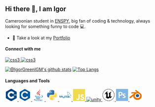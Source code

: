 <!--
**IgorGreenIGM/IgorGreenIGM** is a ✨ _special_ ✨ repository because its `README.md` (this file) appears on your GitHub profile.

Here are some ideas to get you started:

- 🔭 I’m currently working on ...
- 🌱 I’m currently learning ...
- 👯 I’m looking to collaborate on ...
- 🤔 I’m looking for help with ...
- 💬 Ask me about ...
- 📫 How to reach me: ...
- 😄 Pronouns: ...
- ⚡ Fun fact: ...
-->

<h2 align="left">Hi there 👋, I am Igor</h2>

<p align="left">Cameroonian student in <a href="https://polytechnique.cm/">ENSPY</a>, big fan of coding & technology, always looking for something funny to code 💻. </p>



- :book: Take a look at my <a href="https://github.com/IgorGreenIGM?tab=repositories">Portfolio</a>

<h4 align="left">Connect with me</h4>

<!-- Stakcoverflow  -->
<a href="https://stackoverflow.com/users/19371480/igor-mogou" target="_blank">  
<img src="https://upload.wikimedia.org/wikipedia/commons/thumb/e/ef/Stack_Overflow_icon.svg/768px-Stack_Overflow_icon.svg.png" alt="css3" width="40" height="40"/> 
</a> 

<!-- Gmail -->
<a href="mailto:igormogou86@gmail.com" target="_blank">  
<img src="https://upload.wikimedia.org/wikipedia/commons/0/0a/Gmail_logo.png?20201023123349" alt="css3"/> 
</a> 


[![@IgorGreenIGM's github stats](https://github-readme-stats.vercel.app/api?username=IgorGreenIGM&show_icons=true&theme=github_dark)](_)
[![Top Langs](https://github-readme-stats.vercel.app/api/top-langs/?username=IgorGreenIGM&layout=compact&theme=github_dark&count_private=true)](_)

<h4 align="left">Languages and Tools</h4>

<!-- C++ -->
<a href="https://isocpp.org/" target="_blank"> 
<img src="https://github.com/devicons/devicon/blob/master/icons/cplusplus/cplusplus-plain.svg" alt="C++" width="40" height="40"/> 
</a> 

<!-- C -->
<a href="https://www.cprogramming.com/" target="_blank"> 
<img src="https://github.com/devicons/devicon/blob/master/icons/c/c-plain.svg" alt="C" width="40" height="40"/> 
</a> 

<!-- Java -->
<a href="https://www.java.com/en/" target="_blank"> 
<img src="https://raw.githubusercontent.com/devicons/devicon/master/icons/java/java-original.svg" alt="Java" width="40" height="40"/> 
</a> 

<!-- Python -->
<a href="https://www.python.org/" target="_blank"> 
<img src="https://raw.githubusercontent.com/devicons/devicon/master/icons/python/python-original.svg" alt="Python" width="40" height="40"/> 
</a> 

<!-- mySQL -->
<a href="https://www.mysql.com/" target="_blank"> 
<img src="https://raw.githubusercontent.com/devicons/devicon/master/icons/mysql/mysql-plain-wordmark.svg" alt="mySQL" width="40" height="40"/> 
</a> 

<!-- JS -->
<a href="https://www.w3schools.com/js/DEFAULT.asp" target="_blank"> 
<img src="https://raw.githubusercontent.com/devicons/devicon/master/icons/javascript/javascript-plain.svg" alt="JS" width="40" height="40"/> 
</a> 

<!-- Unity -->
<a href="https://unity.com/" target="_blank"> 
<img src="https://cdn.freebiesupply.com/logos/large/2x/unity-69-logo-black-and-white.png" alt="unity" width="40" height="40"/> 
</a> 

<!-- Unreal Engine -->
<a href="https://https://www.unrealengine.com/" target="_blank"> 
<img src="https://github.com/devicons/devicon/blob/master/icons/unrealengine/unrealengine-original.svg" alt="unreal Engine" width="40" height="40"/> 
</a> 

<!-- Photoshop -->
<a href="https://www.adobe.com/products/photoshop.html" target="_blank"> 
<img src="https://github.com/devicons/devicon/blob/master/icons/photoshop/photoshop-plain.svg" alt="Photoshop" width="40" height="40"/> 
</a> 

<!-- blender -->
<a href="https://www.blender.org/" target="_blank"> 
<img src="https://github.com/devicons/devicon/blob/master/icons/blender/blender-original.svg" alt="Blender" width="40" height="40"/> 
</a> 
